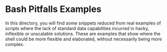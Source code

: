# Bash Pitfalls Examples

In this directory, you will find some snippets reduced from real examples of scripts where
the lack of standard data capabilities incurred in hacky, inflexible or unscalable
solutions. These are examples that show where the shell could be more flexible and
elaborated, without necessarily being more complex.
